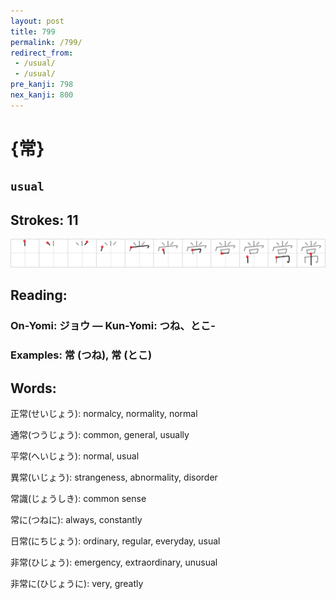 ```yaml
---
layout: post
title: 799
permalink: /799/
redirect_from:
 - /usual/
 - /usual/
pre_kanji: 798
nex_kanji: 800
---
```


# {常}

## `usual`

## Strokes: 11

<div class="stroke"><img src="../images/E5B8B8.png" /></div>

## Reading:

### On-Yomi: ジョウ &mdash; Kun-Yomi: つね、とこ-

### Examples: 常 (つね), 常 (とこ)

## Words:

正常(せいじょう): normalcy, normality, normal

通常(つうじょう): common, general, usually

平常(へいじょう): normal, usual

異常(いじょう): strangeness, abnormality, disorder

常識(じょうしき): common sense

常に(つねに): always, constantly

日常(にちじょう): ordinary, regular, everyday, usual

非常(ひじょう): emergency, extraordinary, unusual

非常に(ひじょうに): very, greatly
